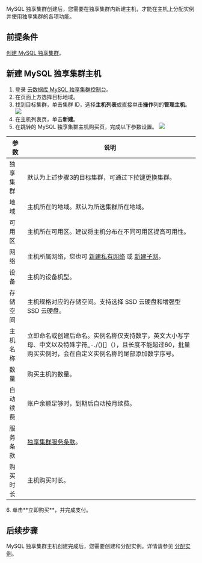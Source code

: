 MySQL 独享集群创建后，您需要在独享集群内新建主机，才能在主机上分配实例并使用独享集群的各项功能。

## 前提条件
[创建 MySQL 独享集群](https://cloud.tencent.com/document/product/1322/76526)。

## 新建 MySQL 独享集群主机
1. 登录 [云数据库 MySQL 独享集群控制台](https://console.cloud.tencent.com/dbdcp)。
2. 在页面上方选择目标地域。
3. 找到目标集群，单击集群 ID，选择**主机列表**或直接单击**操作**列的**管理主机**。
![](https://qcloudimg.tencent-cloud.cn/raw/eb7418889e5eee2e81f0e1bcecdd05da.png)
4. 在主机列表页，单击**新建**。
5. 在跳转的 MySQL 独享集群主机购买页，完成以下参数设置。
![](https://qcloudimg.tencent-cloud.cn/raw/d14c4099a000703f53886e20888991a4.png)
<table>
<thead><tr><th>参数</th><th>说明</th></tr></thead>
<tbody><tr>
<td>独享集群</td>
<td>默认为上述步骤3的目标集群，可通过下拉键更换集群。</td></tr>
<tr>
<td>地域</td>
<td>主机所在的地域。默认为所选集群所在地域。</td></tr>
<tr>
<td>可用区</td>
<td>主机所在可用区。建议将主机分布在不同可用区提高可用性。</td></tr>
<tr>
<td>网络</td>
<td>主机所属网络，您也可 <a href="https://console.cloud.tencent.com/vpc/vpc?rid=1">新建私有网络</a> 或 <a href="https://console.cloud.tencent.com/vpc/subnet?rid=1">新建子网</a>。</td></tr>
<tr>
<td>设备</td>
<td>主机的设备机型。</td></tr>
<tr>
<td>存储空间</td>
<td>主机规格对应的存储空间。支持选择 SSD 云硬盘和增强型 SSD 云硬盘。</td></tr>
<tr>
<td>主机名称</td>
<td>立即命名或创建后命名。实例名称仅支持数字，英文大小写字母、中文以及特殊字符_-./()[]（），且长度不能超过60，批量购买实例时，会在自定义实例名称的尾部添加数字序号。</td></tr>
<tr>
<td>数量</td>
<td>购买主机的数量。</td></tr>
<tr>
<td>自动续费</td>
<td>账户余额足够时，到期后自动按月续费。</td></tr>
<tr>
<td>服务条款</td>
<td><a href="https://cloud.tencent.com/document/product/1322/52362">独享集群服务条款</a>。</td></tr>
<tr>
<td>购买时长</td>
<td>主机购买时长。</td></tr>
</tbody></table>
6. 单击**立即购买**，并完成支付。

## 后续步骤
MySQL 独享集群主机创建完成后，您需要创建和分配实例。详情请参见 [分配实例](https://cloud.tencent.com/document/product/1322/76528)。
